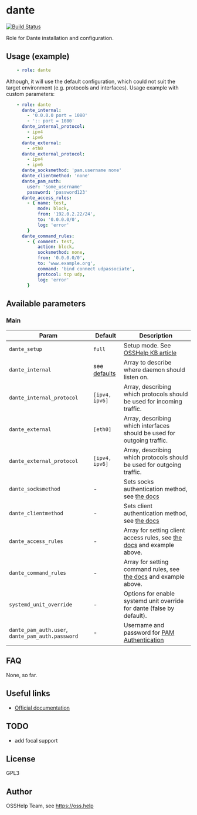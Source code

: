 # dante

[![Build Status](https://drone.osshelp.ru/api/badges/ansible/dante/status.svg)](https://drone.osshelp.ru/ansible/dante)

Role for Dante installation and configuration.

## Usage (example)

```yaml
    - role: dante
```

Although, it will use the default configuration, which could not suit the target environment (e.g. protocols and interfaces). Usage example with custom parameters:

```yaml
    - role: dante
      dante_internal:
        - '0.0.0.0 port = 1080'
        - ':: port = 1080'
      dante_internal_protocol:
        - ipv4
        - ipv6
      dante_external:
        - eth0
      dante_external_protocol:
        - ipv4
        - ipv6
      dante_socksmethod: 'pam.username none'
      dante_clientmethod: 'none'
      dante_pam_auth:
        user: 'some_username'
        password: 'password123'
      dante_access_rules:
        - { name: test,
            mode: block,
            from: '192.0.2.22/24',
            to: '0.0.0.0/0',
            log: 'error'
        }
      dante_command_rules:
        - { comment: test,
            action: block,
            socksmethod: none,
            from: '0.0.0.0/0',
            to: 'www.example.org',
            command: 'bind connect udpassociate',
            protocol: tcp udp,
            log: 'error'
        }
```

## Available parameters

### Main

| Param | Default | Description |
| -------- | -------- | -------- |
| `dante_setup` | `full` | Setup mode. See [OSSHelp KB article](https://oss.help/kb4895) |
| `dante_internal` | see [defaults](defaults/main.yml) | Array to describe where daemon should listen on. |
| `dante_internal_protocol` | `[ipv4, ipv6]` | Array, describing which protocols should be used for incoming traffic. |
| `dante_external` | `[eth0]` | Array, describing which interfaces should be used for outgoing traffic. |
| `dante_external_protocol` | `[ipv4, ipv6]` | Array, describing which protocols should be used for outgoing traffic. |
| `dante_socksmethod` | - | Sets socks authentication method, see [the docs](https://www.inet.no/dante/doc/latest/config/auth.html)|
| `dante_clientmethod` | - | Sets client authentication method, see [the docs](https://www.inet.no/dante/doc/1.3.x/config/server.html) |
| `dante_access_rules` | - | Array for setting client access rules, see [the docs](https://www.inet.no/dante/doc/1.3.x/config/server.html) and example above. |
| `dante_command_rules` | - | Array for setting command rules, see [the docs](https://www.inet.no/dante/doc/1.3.x/config/server.html) and example above. |
| `systemd_unit_override` | - | Options for enable systemd unit override for dante (false by default). |
| `dante_pam_auth.user`, `dante_pam_auth.password` | - | Username and password for [PAM Authentication](https://www.inet.no/dante/doc/1.4.x/config/auth_pam.html) |

## FAQ

None, so far.

## Useful links

- [Official documentation](https://www.inet.no/dante/doc/1.3.x/config/server.html)

## TODO

- add focal support

## License

GPL3

## Author

OSSHelp Team, see <https://oss.help>
